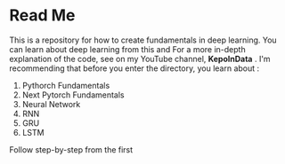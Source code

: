 # Read Me


This is a repository for how to create fundamentals in deep learning. You can learn about deep learning from this and For a more in-depth explanation of the code, see on my YouTube channel, **KepoInData** . 
I'm recommending that before you enter the directory, you learn about :

1. Pythorch Fundamentals
2. Next Pytorch Fundamentals
3. Neural Network
4. RNN
5. GRU
6. LSTM


Follow step-by-step from the first
